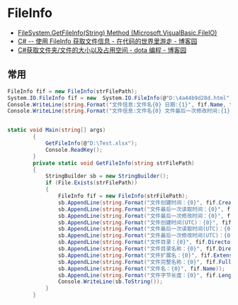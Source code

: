 # FileInfo

- [FileSystem.GetFileInfo(String) Method (Microsoft.VisualBasic.FileIO)](https://docs.microsoft.com/en-us/dotnet/api/microsoft.visualbasic.fileio.filesystem.getfileinfo?view=netframework-4.8)
- [C# -- 使用 FileInfo 获取文件信息 - 在代码的世界里游走 - 博客园](https://www.cnblogs.com/ChengWenHao/p/CSharpFileInfo.html)
- [C#获取文件夹/文件的大小以及占用空间 - dota 编程 - 博客园](https://www.cnblogs.com/chenpeng-dota/articles/2176470.html)

## 常用

```c#
FileInfo fif = new FileInfo(strFilePath);
System.IO.FileInfo fif = new  System.IO.FileInfo(@"D:\4a44b9d28d.html");
Console.WriteLine(string.Format("文件信息:文件名{0} 日期:{1}", fif.Name, fif.CreationTime));
Console.WriteLine(string.Format("文件信息:文件名{0} 文件最后一次修改时间:{1}", fif.Name, fif.LastWriteTime));


static void Main(string[] args)
        {
            GetFileInfo(@"D:\Test.xlsx");
            Console.ReadKey();
        }
        private static void GetFileInfo(string strFilePath)
        {
            StringBuilder sb = new StringBuilder();
            if (File.Exists(strFilePath))
            {
                FileInfo fif = new FileInfo(strFilePath);
                sb.AppendLine(string.Format("文件创建时间：{0}", fif.CreationTime.ToString()));
                sb.AppendLine(string.Format("文件最后一次读取时间：{0}", fif.LastAccessTime.ToString()));
                sb.AppendLine(string.Format("文件最后一次修改时间：{0}", fif.LastWriteTime.ToString()));
                sb.AppendLine(string.Format("文件创建时间(UTC)：{0}", fif.CreationTimeUtc.ToString()));
                sb.AppendLine(string.Format("文件最后一次读取时间(UTC)：{0}", fif.LastAccessTimeUtc.ToString()));
                sb.AppendLine(string.Format("文件最后一次修改时间(UTC)：{0}", fif.LastWriteTimeUtc.ToString()));
                sb.AppendLine(string.Format("文件目录：{0}", fif.Directory));
                sb.AppendLine(string.Format("文件目录名称：{0}", fif.DirectoryName));
                sb.AppendLine(string.Format("文件扩展名：{0}", fif.Extension));
                sb.AppendLine(string.Format("文件完整名称：{0}", fif.FullName));
                sb.AppendLine(string.Format("文件名：{0}", fif.Name));
                sb.AppendLine(string.Format("文件字节长度：{0}", fif.Length));
                Console.WriteLine(sb.ToString());
            }
        }
```
